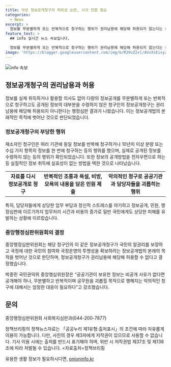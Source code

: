 ```yaml
---
title: 악성 정보공개청구의 허위성 논란, 시각 전환 필요
categories:
  - News
excerpt: >
  정보를 무분별하게 또는 반복적으로 청구하는 행위가 권리남용에 해당해 허용되지 않는다는 중앙행정심판위원회의 결정이 나왔다. 이 같은 행위는 공공기관과 담당자들을 괴롭히고 업무 처리 시간과 비용을 증가시키며 국민에게도 피해를 준다. 이에 중앙행정심판위원회는 이러한 정보공개 청구를 권리남용으로 판단하고 엄정 대응이 필요하다고 강조했다. (150자)
feature_text: >
  ## info 실시간 뉴스 속보입니다.

  정보를 무분별하게 또는 반복적으로 청구하는 행위가 권리남용에 해당해 허용되지 않는다는 중앙행정심판위원회의 결정이 나왔다. 이 같은 행위는 공공기관과 담당자들을 괴롭히고 업무 처리 시간과 비용을 증가시키며 국민에게도 피해를 준다. 이에 중앙행정심판위원회는 이러한 정보공개 청구를 권리남용으로 판단하고 엄정 대응이 필요하다고 강조했다. (150자)
image: 'https://blogger.googleusercontent.com/img/b/R29vZ2xl/AVvXsEixyZcFfHzMRdzZMjFBmAUKJYCLCGyLL1o632UiGVXcaFdKo_bkvkuCioo0uUKlGfBVcT3P84aROyZIXSBEx3Aw5nCQ3pTgDom1WDC4m8eifvWiAmWEEVb4x6G_l8C0QH225ldMjyaFvpxGEBGNO37VmDTDMHGhJPq73UglMfDca1-0aw/s1600/blogspot.png'
---
```


<p><img src="https://blogger.googleusercontent.com/img/b/R29vZ2xl/AVvXsEixyZcFfHzMRdzZMjFBmAUKJYCLCGyLL1o632UiGVXcaFdKo_bkvkuCioo0uUKlGfBVcT3P84aROyZIXSBEx3Aw5nCQ3pTgDom1WDC4m8eifvWiAmWEEVb4x6G_l8C0QH225ldMjyaFvpxGEBGNO37VmDTDMHGhJPq73UglMfDca1-0aw/s1600/blogspot.png" alt="info 속보" /></p>

<h2 data-ke-size="size26">정보공개청구의 권리남용과 허용</h2>

<p data-ke-size="size16">정보를 실제 취득하거나 활용할 의사도 없이 다량의 정보공개를 무분별하게 또는 반복적으로 청구하고도 공개된 정보의 대부분을 수령하지 않은 청구인의 정보공개청구는 권리남용에 해당해 허용되지 아니한다는 행정심판 결과가 나왔습니다. 이는 정보공개법의 본래적인 목적에 벗어난 것으로 판단되었습니다.</p>

<h3>정보공개청구의 부당한 행위</h3>

<p data-ke-size="size16">재소자인 청구인은 여러 기관에 동일 정보를 반복해 청구하거나 10년치 이상 분량 또는 수십 가지 항목의 정보를 한 번에 청구하는 등의 행위를 했으며, 실제로 공개된 정보를 수령하지 않는 등의 행위가 확인되었습니다. 또한 정보의 공개방법을 전자우편으로 하는 등 실질적인 정보 취득에 실효성이 없는 방법을 택한 것으로 나타났습니다.</p>

<table>
  <tr>
    <td style="text-align: center; height: 17px;"><b>자료를 다시 정보공개로 청구</b></td>
    <td style="text-align: center; height: 17px;"><b>반복적인 조롱과 욕설, 비방, 모욕의 내용을 담은 민원 제출</b></td>
    <td style="text-align: center; height: 17px;"><b>악의적인 청구로 공공기관과 담당자들을 괴롭히는 행위</b></td>
  </tr>
</table>

<p data-ke-size="size16">특히, 담당자들에게 상당한 업무 부담과 정신적 스트레스를 야기하고 정보공개, 민원, 행정심판에 이르기까지 업무처리 시간과 비용의 증가로 일반 국민에게도 상당한 피해를 유발하는 상황에 이르렀습니다.</p>

<h3>중앙행정심판위원회의 결정</h3>

<p data-ke-size="size16">중앙행정심판위원회는 해당 청구인의 이 같은 정보공개청구가 국민의 알권리를 보장하고 국정에 대한 국민의 참여와 국정운영의 투명성을 확보하려는 정보공개법의 본래의 목적을 벗어난 것으로 판단하며, 정보공개청구가 권리남용에 해당해 허용할 수 없다고 결정했습니다.</p>

<p data-ke-size="size16">박종민 국민권익위 중앙행심위원장은 “공공기관이 보유한 정보는 비공개 사유가 없다면 공개해야 하나, 무분별하고 반복적이며 공무원을 괴롭힐 목적으로 행해지는 악의적인 청구에 대해서는 엄정한 대응이 필요하다”고 강조했습니다.</p>

<h2 data-ke-size="size26">문의</h2>

<p data-ke-size="size16">중앙행정심판위원회 사회복지심판과(044-200-7877)</p>

<p data-ke-size="size16">정책브리핑의 정책뉴스자료는 「공공누리 제1유형:출처표시」의 조건에 따라 자유롭게 이용이 가능합니다. 다만, 사진의 경우 제3자에게 저작권이 있으므로 사용할 수 없습니다. 기사 이용 시에는 출처를 반드시 표기해야 하며, 위반 시 저작권법 제37조 및 제138조에 따라 처벌될 수 있습니다. <자료출처=정책브리핑 </p>
유용한 생활 정보가 필요하시다면, <a href="https://onioninfo.kr" rel="dofollow">onioninfo.kr</a>


